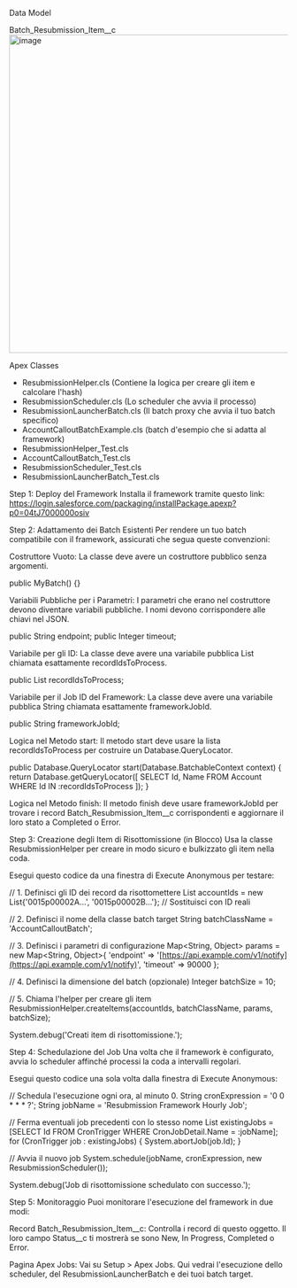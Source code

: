 Data Model

Batch_Resubmission_Item__c
<img width="1011" height="575" alt="image" src="https://github.com/user-attachments/assets/77db1c21-c94d-4b5c-8080-8ca8a1793549" />

Apex Classes

 - ResubmissionHelper.cls (Contiene la logica per creare gli item e calcolare l'hash)
 - ResubmissionScheduler.cls (Lo scheduler che avvia il processo)
 - ResubmissionLauncherBatch.cls (Il batch proxy che avvia il tuo batch specifico)
 - AccountCalloutBatchExample.cls (batch d'esempio che si adatta al framework)
 - ResubmissionHelper_Test.cls
 - AccountCalloutBatch_Test.cls
 - ResubmissionScheduler_Test.cls
 - ResubmissionLauncherBatch_Test.cls

Step 1: Deploy del Framework
Installa il framework tramite questo link: https://login.salesforce.com/packaging/installPackage.apexp?p0=04tJ7000000osiv

Step 2: Adattamento dei Batch Esistenti
Per rendere un tuo batch compatibile con il framework, assicurati che segua queste convenzioni:

Costruttore Vuoto: La classe deve avere un costruttore pubblico senza argomenti.

public MyBatch() {}

Variabili Pubbliche per i Parametri: I parametri che erano nel costruttore devono diventare variabili pubbliche. I nomi devono corrispondere alle chiavi nel JSON.

public String endpoint;
public Integer timeout;

Variabile per gli ID: La classe deve avere una variabile pubblica List<Id> chiamata esattamente recordIdsToProcess.

public List<Id> recordIdsToProcess;

Variabile per il Job ID del Framework: La classe deve avere una variabile pubblica String chiamata esattamente frameworkJobId.

public String frameworkJobId;

Logica nel Metodo start: Il metodo start deve usare la lista recordIdsToProcess per costruire un Database.QueryLocator.

public Database.QueryLocator start(Database.BatchableContext context) {
    return Database.getQueryLocator([
        SELECT Id, Name FROM Account WHERE Id IN :recordIdsToProcess
    ]);
}

Logica nel Metodo finish: Il metodo finish deve usare frameworkJobId per trovare i record Batch_Resubmission_Item__c corrispondenti e aggiornare il loro stato a Completed o Error.

Step 3: Creazione degli Item di Risottomissione (in Blocco)
Usa la classe ResubmissionHelper per creare in modo sicuro e bulkizzato gli item nella coda.

Esegui questo codice da una finestra di Execute Anonymous per testare:

// 1. Definisci gli ID dei record da risottomettere
List<Id> accountIds = new List<Id>{'0015p00002A...', '0015p00002B...'}; // Sostituisci con ID reali

// 2. Definisci il nome della classe batch target
String batchClassName = 'AccountCalloutBatch';

// 3. Definisci i parametri di configurazione
Map<String, Object> params = new Map<String, Object>{
    'endpoint' => '[https://api.example.com/v1/notify](https://api.example.com/v1/notify)',
    'timeout' => 90000
};

// 4. Definisci la dimensione del batch (opzionale)
Integer batchSize = 10;

// 5. Chiama l'helper per creare gli item
ResubmissionHelper.createItems(accountIds, batchClassName, params, batchSize);

System.debug('Creati item di risottomissione.');

Step 4: Schedulazione del Job
Una volta che il framework è configurato, avvia lo scheduler affinché processi la coda a intervalli regolari.

Esegui questo codice una sola volta dalla finestra di Execute Anonymous:

// Schedula l'esecuzione ogni ora, al minuto 0.
String cronExpression = '0 0 * * * ?';
String jobName = 'Resubmission Framework Hourly Job';

// Ferma eventuali job precedenti con lo stesso nome
List<CronTrigger> existingJobs = [SELECT Id FROM CronTrigger WHERE CronJobDetail.Name = :jobName];
for (CronTrigger job : existingJobs) {
    System.abortJob(job.Id);
}

// Avvia il nuovo job
System.schedule(jobName, cronExpression, new ResubmissionScheduler());

System.debug('Job di risottomissione schedulato con successo.');

Step 5: Monitoraggio
Puoi monitorare l'esecuzione del framework in due modi:

Record Batch_Resubmission_Item__c: Controlla i record di questo oggetto. Il loro campo Status__c ti mostrerà se sono New, In Progress, Completed o Error.

Pagina Apex Jobs: Vai su Setup > Apex Jobs. Qui vedrai l'esecuzione dello scheduler, del ResubmissionLauncherBatch e dei tuoi batch target.

